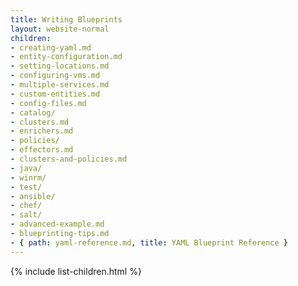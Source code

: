 ```yaml
---
title: Writing Blueprints
layout: website-normal
children:
- creating-yaml.md
- entity-configuration.md
- setting-locations.md
- configuring-vms.md
- multiple-services.md
- custom-entities.md
- config-files.md
- catalog/
- clusters.md
- enrichers.md
- policies/
- effectors.md
- clusters-and-policies.md
- java/
- winrm/
- test/
- ansible/
- chef/
- salt/
- advanced-example.md
- blueprinting-tips.md
- { path: yaml-reference.md, title: YAML Blueprint Reference }
---
```



{% include list-children.html %}
